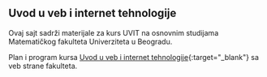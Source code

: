 ## Uvod u veb i internet tehnologije

Ovaj sajt sadrži materijale za kurs UVIT na osnovnim studijama Matematičkog fakulteta Univerziteta u Beogradu.

Plan i program kursa [Uvod u veb i internet tehnologije](http://www.math.rs/files/R130_-_Uvod_u_veb_i_internet_tehnologije.pdf){:target="_blank"} sa veb strane fakulteta.

